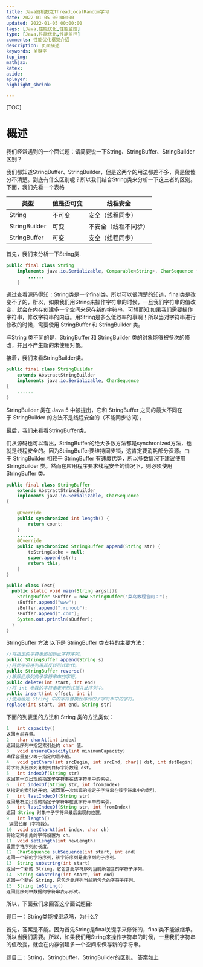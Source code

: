 ```yaml
---
title: Java随机数之ThreadLocalRandom学习
date: 2022-01-05 00:00:00
updated: 2022-01-05 00:00:00
tags: [Java,性能优化,性能监控]
type: [Java,性能优化,性能监控]
comments: 性能优化框架介绍
description: 页面描述
keywords: 关键字
top_img:
mathjax:
katex:
aside:
aplayer:
highlight_shrink:

---
```


[TOC]



# 概述

我们经常遇到的一个面试题：请简要说一下String、StringBuffer、StringBuilder区别？

我们都知道StringBuffer、StringBuilder，但是这两个的用法都差不多，真是傻傻分不清楚。到底有什么区别呢？所以我们结合String类来分析一下这三者的区别。
下面，我们先看一个表格
	

类型            | 值是否可变    | 线程安全
---             |---            |---
String          | 不可变        | 安全（线程同步）
StringBuilder   | 可变          | 不安全（线程不同步）
StringBuffer    | 可变          | 安全（线程同步）

首先，我们来分析一下String类.
```java
public final class String
    implements java.io.Serializable, Comparable<String>, CharSequence {
        ......
    }
```
通过查看源码得知：String类是一个final类。所以可以很清楚的知道，final类是改变不了的，所以，如果我们用String来操作字符串的时候，一旦我们字符串的值改变，就会在内存创建多一个空间来保存新的字符串，可想而知:如果我们需要操作字符串，修改字符串的内容。用String是多么低效率的事啊！所以当对字符串进行修改的时候，需要使用 StringBuffer 和 StringBuilder 类。

与String 类不同的是，StringBuffer 和 StringBuilder 类的对象能够被多次的修改，并且不产生新的未使用对象。

接着，我们来看StringBuilder类。
```java
public final class StringBuilder
    extends AbstractStringBuilder
    implements java.io.Serializable, CharSequence
{
    ......
}
```
StringBuilder 类在 Java 5 中被提出，它和 StringBuffer 之间的最大不同在于 StringBuilder 的方法不是线程安全的（不能同步访问）。

最后，我们来看看StringBuffer类。

们从源码也可以看出，StringBuffer的绝大多数方法都是synchronized方法，也就是线程安全的。因为StringBuffer要维持同步锁，这肯定要消耗部分资源。由于 StringBuilder 相较于 StringBuffer 有速度优势，所以多数情况下建议使用 StringBuilder 类。然而在应用程序要求线程安全的情况下，则必须使用 StringBuffer 类。

```java
public final class StringBuffer
    extends AbstractStringBuilder
    implements java.io.Serializable, CharSequence
{
​
    @Override
    public synchronized int length() {
        return count;
    }
    ......
    @Override
    public synchronized StringBuffer append(String str) {
        toStringCache = null;
        super.append(str);
        return this;
    }
}
```

```java
public class Test{
  public static void main(String args[]){
    StringBuffer sBuffer = new StringBuffer("菜鸟教程官网：");
    sBuffer.append("www");
    sBuffer.append(".runoob");
    sBuffer.append(".com");
    System.out.println(sBuffer);  
  }
}
```

StringBuffer 方法
以下是 StringBuffer 类支持的主要方法：

```java
//将指定的字符串追加到此字符序列。
public StringBuffer append(String s)
//将此字符序列用其反转形式取代。
public StringBuffer reverse()
//移除此序列的子字符串中的字符。
public delete(int start, int end)
//将 int 参数的字符串表示形式插入此序列中。
public insert(int offset, int i)
//使用给定 String 中的字符替换此序列的子字符串中的字符。
replace(int start, int end, String str)
```
下面的列表里的方法和 String 类的方法类似：
```java
1   int capacity()
返回当前容量。
2   char charAt(int index)
返回此序列中指定索引处的 char 值。
3   void ensureCapacity(int minimumCapacity)
确保容量至少等于指定的最小值。
4   void getChars(int srcBegin, int srcEnd, char[] dst, int dstBegin)
将字符从此序列复制到目标字符数组 dst。
5   int indexOf(String str)
返回第一次出现的指定子字符串在该字符串中的索引。
6   int indexOf(String str, int fromIndex)
从指定的索引处开始，返回第一次出现的指定子字符串在该字符串中的索引。
7   int lastIndexOf(String str)
返回最右边出现的指定子字符串在此字符串中的索引。
8   int lastIndexOf(String str, int fromIndex)
返回 String 对象中子字符串最后出现的位置。
9   int length()
 返回长度（字符数）。
10  void setCharAt(int index, char ch)
将给定索引处的字符设置为 ch。
11  void setLength(int newLength)
设置字符序列的长度。
12  CharSequence subSequence(int start, int end)
返回一个新的字符序列，该字符序列是此序列的子序列。
13  String substring(int start)
返回一个新的 String，它包含此字符序列当前所包含的字符子序列。
14  String substring(int start, int end)
返回一个新的 String，它包含此序列当前所包含的字符子序列。
15  String toString()
返回此序列中数据的字符串表示形式。
```

所以，下面我们来回答这个面试题目:

题目一：String类能被继承吗，为什么?

首先，答案是不能。因为首先String是final关键字来修饰的，final类不能被继承。所以当我们需要。所以，如果我们用String来操作字符串的时候，一旦我们字符串的值改变，就会在内存创建多一个空间来保存新的字符串。

题目二：String，Stringbuffer，StringBuilder的区别。
答案如上

















